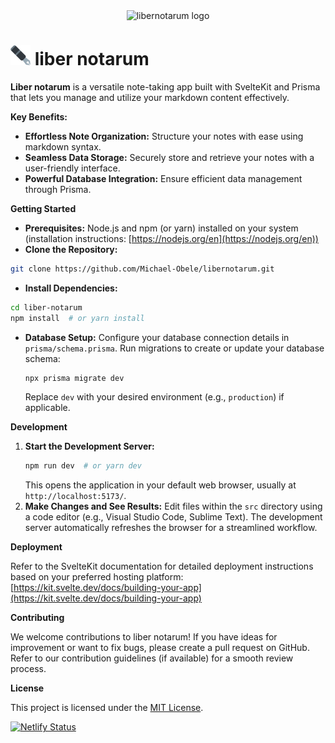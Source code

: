 <div style="display: flex; justify-content: center; align-items: center;">
 <img src="https://i.ibb.co/vs0KBRb/svgviewer-png-output.png" alt="libernotarum logo" border="0">
</div>

<div style="display: flex; justify-content: center; align-items: center;">

</div>

# <img src="static/favicon/favicon-32x32.png" alt="libernotarum logo" border="0"> liber notarum

**Liber notarum** is a versatile note-taking app built with SvelteKit and Prisma that lets you manage and utilize your markdown content effectively.

**Key Benefits:**

- **Effortless Note Organization:** Structure your notes with ease using markdown syntax.
- **Seamless Data Storage:** Securely store and retrieve your notes with a user-friendly interface.
- **Powerful Database Integration:** Ensure efficient data management through Prisma.

**Getting Started**

- **Prerequisites:** Node.js and npm (or yarn) installed on your system (installation instructions: [https://nodejs.org/en](https://nodejs.org/en))
- **Clone the Repository:**

```bash
git clone https://github.com/Michael-Obele/libernotarum.git
```

- **Install Dependencies:**

```bash
cd liber-notarum
npm install  # or yarn install
```

- **Database Setup:**
  Configure your database connection details in `prisma/schema.prisma`.
  Run migrations to create or update your database schema:
  ```bash
  npx prisma migrate dev
  ```
  Replace `dev` with your desired environment (e.g., `production`) if applicable.

**Development**

1. **Start the Development Server:**
   ```bash
   npm run dev  # or yarn dev
   ```
   This opens the application in your default web browser, usually at `http://localhost:5173/`.
2. **Make Changes and See Results:**
   Edit files within the `src` directory using a code editor (e.g., Visual Studio Code, Sublime Text).
   The development server automatically refreshes the browser for a streamlined workflow.

**Deployment**

Refer to the SvelteKit documentation for detailed deployment instructions based on your preferred hosting platform: [https://kit.svelte.dev/docs/building-your-app](https://kit.svelte.dev/docs/building-your-app)

**Contributing**

We welcome contributions to liber notarum! If you have ideas for improvement or want to fix bugs, please create a pull request on GitHub. Refer to our contribution guidelines (if available) for a smooth review process.

**License**

This project is licensed under the [MIT License](https://opensource.org/licenses/MIT).

[![Netlify Status](https://api.netlify.com/api/v1/badges/b7b3ab7a-cbdf-4c19-b71b-93b3c876b945/deploy-status)](https://app.netlify.com/sites/libernotarum/deploys)
